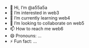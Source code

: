 - 👋 Hi, I’m @a55a5a
- 👀 I’m interested in web3
- 🌱 I’m currently learning web4
- 💞️ I’m looking to collaborate on web5
- 📫 How to reach me web6
- 😄 Pronouns: ...
- ⚡ Fun fact: ...

<!---
a55a5a/a55a5a is a ✨ special ✨ repository because its `README.md` (this file) appears on your GitHub profile.
You can click the Preview link to take a look at your changes.
--->
